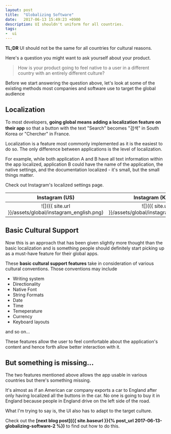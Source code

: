 ```yaml
---
layout: post
title:  "Globalizing Software"
date:   2017-06-13 15:49:23 +0900
description: UI shouldn't uniform for all countries.
tags:
-  ui
---
```


**TL;DR** UI should not be the same for all countries for cultural reasons.

Here's a question you might want to ask yourself about your product.
> How is your product going to feel native to a user in a different country with an entirely different culture?

Before we start answering the question above, let's look at some of the existing methods most companies and software use to target the global audience

## Localization
To most developers, **going global means adding a localization feature on their app** so that a button with the text "Search" becomes "검색" in South Korea or "Chercher" in France.

Localization is a feature most commonly implemented as it is the easiest to do so. The only difference between applications is the level of localization.

For example, while both application A and B have all text information within the app localized, application B could have the name of the application, the native settings, and the documentation localized - it's small, but the small things matter.

Check out Instagram's localized settings page.

Instagram (US)            |  Instagram (Korea)
:-------------------------:|:-------------------------:
![]({{ site.url }}/assets/global/instagram_english.png)  |  ![]({{ site.url }}/assets/global/instagram_korean.png)

## Basic Cultural Support
Now this is an approach that has been given slightly more thought than the basic localization and is something people should definitely start picking up as a must-have feature for their global apps.

These **basic cultural support features** take in consideration of various cultural conventions. Those conventions may include

* Writing system
* Directionality
* Native Font
* String Formats	
* Date
* Time
* Temeperature
* Currency
* Keyboard layouts

and so on...

These features allow the user to feel comfortable about the application's content and hence forth allow better interaction with it.


## But something is missing...
The two features mentioned above allows the app usable in various countries but there's something missing.

It's almost as if an American car company exports a car to England after only having localized all the buttons in the car. No one is going to buy it in England because people in England drive on the left side of the road.

What I'm trying to say is, the UI also has to adapt to the target culture.

Check out the **[next blog post]({{ site.baseurl }}{% post_url 2017-06-13-globalizing-software-2 %})** to find out how to do this.

